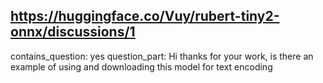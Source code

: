 ## https://huggingface.co/Vuy/rubert-tiny2-onnx/discussions/1

contains_question: yes
question_part: Hi thanks for your work, is there an example of using and downloading this model for text encoding